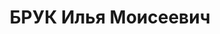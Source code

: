 ---
title: БРУК Илья Моисеевич
description: "1904 року народження, с. Чечерськ Могилевськоїгубернії, єврей, освіта\
  \ середня, член ВКП(б). Проживав: м. Кос-тянтинівка Донецької області, вул. Інтернаціональна,\
  \ буд. № 326. Машиніст пляшкового заводу. \n  Заарештований 23 липня 1937 року.\
  \ Засуджений виїзною сесією військової колегії Верховного Суду СРСР у м. Донецьку\
  \ до розстрілу з конфіскацією майна. Вирок приведено до виконання у м. Донецьку\
  \ 3 грудня 1937 року. \n  Реабілітований у 1960 році."
---
